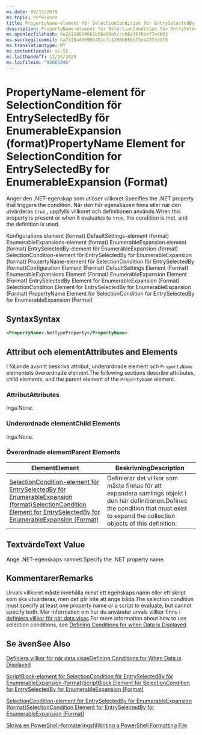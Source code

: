 ```yaml
---
ms.date: 09/13/2016
ms.topic: reference
title: PropertyName-element för SelectionCondition för EntrySelectedBy för EnumerableExpansion (format)
description: PropertyName-element för SelectionCondition för EntrySelectedBy för EnumerableExpansion (format)
ms.openlocfilehash: 8e28118894661b50e90a5ccc86a36fbbe77e4b03
ms.sourcegitcommit: ba7315a496986451cfc1296b659d73ea2373d3f0
ms.translationtype: MT
ms.contentlocale: sv-SE
ms.lasthandoff: 12/10/2020
ms.locfileid: "92665846"
---
```

# <a name="propertyname-element-for-selectioncondition-for-entryselectedby-for-enumerableexpansion-format"></a><span data-ttu-id="7b5de-103">PropertyName-element för SelectionCondition för EntrySelectedBy för EnumerableExpansion (format)</span><span class="sxs-lookup"><span data-stu-id="7b5de-103">PropertyName Element for SelectionCondition for EntrySelectedBy for EnumerableExpansion (Format)</span></span>

<span data-ttu-id="7b5de-104">Anger den .NET-egenskap som utlöser villkoret.</span><span class="sxs-lookup"><span data-stu-id="7b5de-104">Specifies the .NET property that triggers the condition.</span></span> <span data-ttu-id="7b5de-105">När den här egenskapen finns eller när den utvärderas `true` , uppfylls villkoret och definitionen används.</span><span class="sxs-lookup"><span data-stu-id="7b5de-105">When this property is present or when it evaluates to `true`, the condition is met, and the definition is used.</span></span>

<span data-ttu-id="7b5de-106">Konfigurations element (format) DefaultSettings-element (format) EnumerableExpansions-element (format) EnumerableExpansion element (format) EntrySelectedBy-element för EnumerableExpansion (format) SelectionCondition-element för EntrySelectedBy för EnumerableExpansion (format) PropertyName-element för SelectionCondition för EntrySelectedBy (format)</span><span class="sxs-lookup"><span data-stu-id="7b5de-106">Configuration Element (Format) DefaultSettings Element (Format) EnumerableExpansions Element (Format) EnumerableExpansion Element (Format) EntrySelectedBy Element for EnumerableExpansion (Format) SelectionCondition Element for EntrySelectedBy for EnumerableExpansion (Format) PropertyName Element for SelectionCondition for EntrySelectedBy for EnumerableExpansion (Format)</span></span>

## <a name="syntax"></a><span data-ttu-id="7b5de-107">Syntax</span><span class="sxs-lookup"><span data-stu-id="7b5de-107">Syntax</span></span>

```xml
<PropertyName>.NetTypeProperty</PropertyName>
```

## <a name="attributes-and-elements"></a><span data-ttu-id="7b5de-108">Attribut och element</span><span class="sxs-lookup"><span data-stu-id="7b5de-108">Attributes and Elements</span></span>

<span data-ttu-id="7b5de-109">I följande avsnitt beskrivs attribut, underordnade element och `PropertyName` elementets överordnade element.</span><span class="sxs-lookup"><span data-stu-id="7b5de-109">The following sections describe attributes, child elements, and the parent element of the `PropertyName` element.</span></span>

### <a name="attributes"></a><span data-ttu-id="7b5de-110">Attribut</span><span class="sxs-lookup"><span data-stu-id="7b5de-110">Attributes</span></span>

<span data-ttu-id="7b5de-111">Inga.</span><span class="sxs-lookup"><span data-stu-id="7b5de-111">None.</span></span>

### <a name="child-elements"></a><span data-ttu-id="7b5de-112">Underordnade element</span><span class="sxs-lookup"><span data-stu-id="7b5de-112">Child Elements</span></span>

<span data-ttu-id="7b5de-113">Inga.</span><span class="sxs-lookup"><span data-stu-id="7b5de-113">None.</span></span>

### <a name="parent-elements"></a><span data-ttu-id="7b5de-114">Överordnade element</span><span class="sxs-lookup"><span data-stu-id="7b5de-114">Parent Elements</span></span>

|<span data-ttu-id="7b5de-115">Element</span><span class="sxs-lookup"><span data-stu-id="7b5de-115">Element</span></span>|<span data-ttu-id="7b5de-116">Beskrivning</span><span class="sxs-lookup"><span data-stu-id="7b5de-116">Description</span></span>|
|-------------|-----------------|
|[<span data-ttu-id="7b5de-117">SelectionCondition-element för EntrySelectedBy för EnumerableExpansion (format)</span><span class="sxs-lookup"><span data-stu-id="7b5de-117">SelectionCondition Element for EntrySelectedBy for EnumerableExpansion (Format)</span></span>](./selectioncondition-element-for-entryselectedby-for-enumerableexpansion-format.md)|<span data-ttu-id="7b5de-118">Definierar det villkor som måste finnas för att expandera samlings objekt i den här definitionen.</span><span class="sxs-lookup"><span data-stu-id="7b5de-118">Defines the condition that must exist to expand the collection objects of this definition.</span></span>|

## <a name="text-value"></a><span data-ttu-id="7b5de-119">Textvärde</span><span class="sxs-lookup"><span data-stu-id="7b5de-119">Text Value</span></span>

<span data-ttu-id="7b5de-120">Ange .NET-egenskaps namnet.</span><span class="sxs-lookup"><span data-stu-id="7b5de-120">Specify the .NET property name.</span></span>

## <a name="remarks"></a><span data-ttu-id="7b5de-121">Kommentarer</span><span class="sxs-lookup"><span data-stu-id="7b5de-121">Remarks</span></span>

<span data-ttu-id="7b5de-122">Urvals villkoret måste innehålla minst ett egenskaps namn eller ett skript som ska utvärderas, men det går inte att ange båda.</span><span class="sxs-lookup"><span data-stu-id="7b5de-122">The selection condition must specify at least one property name or a script to evaluate, but cannot specify both.</span></span> <span data-ttu-id="7b5de-123">Mer information om hur du använder urvals villkor finns i [definiera villkor för när data visas](./defining-conditions-for-displaying-data.md).</span><span class="sxs-lookup"><span data-stu-id="7b5de-123">For more information about how to use selection conditions, see [Defining Conditions for when Data is Displayed](./defining-conditions-for-displaying-data.md).</span></span>

## <a name="see-also"></a><span data-ttu-id="7b5de-124">Se även</span><span class="sxs-lookup"><span data-stu-id="7b5de-124">See Also</span></span>

[<span data-ttu-id="7b5de-125">Definiera villkor för när data visas</span><span class="sxs-lookup"><span data-stu-id="7b5de-125">Defining Conditions for When Data is Displayed</span></span>](./defining-conditions-for-displaying-data.md)

[<span data-ttu-id="7b5de-126">ScriptBlock-element för SelectionCondition för EntrySelectedBy för EnumerableExpansion (format)</span><span class="sxs-lookup"><span data-stu-id="7b5de-126">ScriptBlock Element for SelectionCondition for EntrySelectedBy for EnumerableExpansion (Format)</span></span>](./scriptblock-element-for-selectioncondition-for-entryselectedby-for-enumerableexpansion-format.md)

[<span data-ttu-id="7b5de-127">SelectionCondition-element för EntrySelectedBy för EnumerableExpansion (format)</span><span class="sxs-lookup"><span data-stu-id="7b5de-127">SelectionCondition Element for EntrySelectedBy for EnumerableExpansion (Format)</span></span>](./selectioncondition-element-for-entryselectedby-for-enumerableexpansion-format.md)

[<span data-ttu-id="7b5de-128">Skriva en PowerShell-formateringsfil</span><span class="sxs-lookup"><span data-stu-id="7b5de-128">Writing a PowerShell Formatting File</span></span>](./writing-a-powershell-formatting-file.md)
